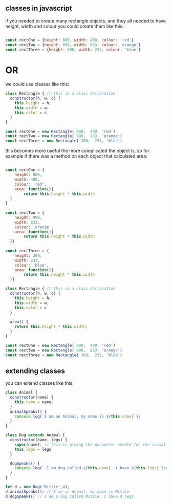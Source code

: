 ## classes in javascript

if you needed to create many rectangle objects, and they all needed to have height, width and colour you could create them like this:

```js

const rectOne = {height: 800, width: 400, colour: 'red'}
const rectTwo = {height: 999, width: 833, colour: 'orange'}
const rectThree = {height: 300, width: 233, colour: 'blue'}

```

# OR

we could use classes like this:
```js
class Rectangle { // this is a class declaration
  constructor(h, w, c) {
    this.height = h;
    this.width = w;
    this.color = c
  }
}

const rectOne = new Rectangle( 800,  400, 'red')
const rectTwo = new Rectangle( 999,  833, 'orange')
const rectThree = new Rectangle( 300,  233, 'blue')

```



this becomes more useful the more complicated the object is, so for example if there was a method on each object that calculated area: 

```js

const rectOne = {
    height: 800, 
    width: 400, 
    colour: 'red', 
    area: function(){
        return this.height * this.width
  }
}
  
const rectTwo = {
    height: 999, 
    width: 833, 
    colour: 'orange', 
    area: function(){
        return this.height * this.width
  }}
  
const rectThree = {
    height: 300, 
    width: 233, 
    colour: 'blue',     
    area: function(){
        return this.height * this.width
  }}
```

```js
class Rectangle { // this is a class declaration
  constructor(h, w, c) {
    this.height = h;
    this.width = w;
    this.color = c
  }
  
  area() {
    return this.height * this.width;
  }
}

const rectOne = new Rectangle( 800,  400, 'red')
const rectTwo = new Rectangle( 999,  833, 'orange')
const rectThree = new Rectangle( 300,  233, 'blue')

```


## extending classes 

you can extend classes like this:

```js
class Animal { 
  constructor(name) {
    this.name = name;
  }
  animalSpeaks() {
    console.log(`I am an Animal, my name is ${this.name}`);
  }
}

class Dog extends Animal {
  constructor(name, legs) {
    super(name); // this is giving the parameter needed for the animal class 
    this.legs = legs
  }

  dogSpeaks() {
    console.log(` I am dog called ${this.name}. i have ${this.legs} legs`);
  }
}

let d = new Dog('Mitzie',4);
d.animalSpeaks(); // I am an Animal, my name is Mitzie
d.dogSpeaks() // I am a dog called Mitzie. i have 4 legs

```
